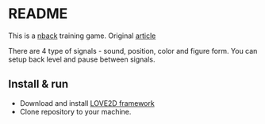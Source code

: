 # README #

This is a [nback](https://en.wikipedia.org/wiki/N-back) training game.
Original [article](http://www.pnas.org/content/pnas/105/19/6829.full.pdf)

There are 4 type of signals - sound, position, color and figure form. You can setup
back level and pause between signals.

## Install & run
* Download and install [LOVE2D framework](https://love2d.org/)
* Clone repository to your machine.

